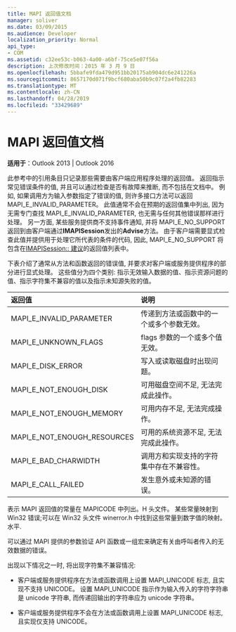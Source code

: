 ```yaml
---
title: MAPI 返回值文档
manager: soliver
ms.date: 03/09/2015
ms.audience: Developer
localization_priority: Normal
api_type:
- COM
ms.assetid: c32ee53c-b063-4a00-a6bf-75ce5e07f56a
description: 上次修改时间：2015 年 3 月 9 日
ms.openlocfilehash: 5bbafe9fda479d951bb20175ab904dc6e241226a
ms.sourcegitcommit: 8657170d071f9bcf680aba50b9c07f2a4fb82283
ms.translationtype: MT
ms.contentlocale: zh-CN
ms.lasthandoff: 04/28/2019
ms.locfileid: "33429689"
---
```

# <a name="mapi-return-value-documentation"></a>MAPI 返回值文档

  
  
**适用于**：Outlook 2013 | Outlook 2016 
  
此参考中的引用条目只记录那些需要由客户端应用程序处理的返回值。 返回指示常见错误条件的值, 并且可以通过检查是否有故障来推断, 而不包括在文档中。 例如, 如果调用方为输入参数指定了错误的值, 则许多接口方法可以返回 MAPI_E_INVALID_PARAMETER。 此值通常不会在预期的返回值集中列出, 因为无需专门查找 MAPI_E_INVALID_PARAMETER, 也无需与任何其他错误那样进行处理。 另一方面, 某些服务提供商不支持事件通知, 并将 MAPI_E_NO_SUPPORT 返回到由客户端通过**IMAPISession**发出的**Advise**方法。 由于客户端需要显式检查此值并提供用于处理它所代表的条件的代码, 因此, MAPI_E_NO_SUPPORT 将包含在[IMAPISession:: 建议](imapisession-advise.md)的返回值列表中。
  
下表介绍了通常从方法和函数返回的错误值, 并要求对客户端或服务提供程序的部分进行显式处理。 这些值分为四个类别: 指示无效输入数据的值、指示资源问题的值、指示字符集不兼容的值以及指示未知源失败的值。
  
|**返回值**|**说明**|
|:-----|:-----|
|MAPI_E_INVALID_PARAMETER  <br/> |传递到方法或函数中的一个或多个参数无效。  <br/> |
|MAPI_E_UNKNOWN_FLAGS  <br/> |flags 参数的一个或多个值无效。  <br/> |
|MAPI_E_DISK_ERROR  <br/> |写入或读取磁盘时出现问题。  <br/> |
|MAPI_E_NOT_ENOUGH_DISK  <br/> |可用磁盘空间不足, 无法完成此操作。  <br/> |
|MAPI_E_NOT_ENOUGH_MEMORY  <br/> |可用内存不足, 无法完成操作。  <br/> |
|MAPI_E_NOT_ENOUGH_RESOURCES  <br/> |可用的系统资源不足, 无法完成此操作。  <br/> |
|MAPI_E_BAD_CHARWIDTH  <br/> |调用方和实现支持的字符集中存在不兼容性。  <br/> |
|MAPI_E_CALL_FAILED  <br/> |发生意外或未知源的错误。  <br/> |
   
表示 MAPI 返回值的常量在 MAPICODE 中列出。H 头文件。 某些常量映射到 Win32 错误;可以在 Win32 头文件 winerror.h 中找到这些常量到数字值的映射。水平.
  
可以通过 MAPI 提供的参数验证 API 函数或一组宏来确定有关由呼叫者传入的无效数据的错误。 
  
出现以下情况之一时, 将出现字符集不兼容情况:
  
- 客户端或服务提供程序在方法或函数调用上设置 MAPI_UNICODE 标志, 且实现不支持 UNICODE。 设置 MAPI_UNICODE 指示作为输入传入的字符字符串是 unicode 字符串, 而传递回输出的字符串应为 unicode 字符串。
    
- 客户端或服务提供程序不会在方法或函数调用上设置 MAPI_UNICODE 标志, 且实现仅支持 UNICODE。
    

